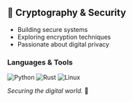 ## 🔐 Cryptography & Security

- Building secure systems
- Exploring encryption techniques
- Passionate about digital privacy

### Languages & Tools
![Python](https://img.shields.io/badge/-Python-000?&logo=Python)
![Rust](https://img.shields.io/badge/-Rust-000?&logo=Rust)
![Linux](https://img.shields.io/badge/-Linux-000?&logo=Linux)

*Securing the digital world.* 🔑
